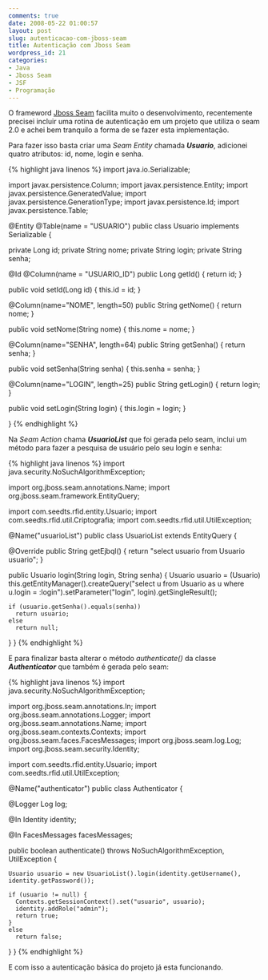 ```yaml
---
comments: true
date: 2008-05-22 01:00:57
layout: post
slug: autenticacao-com-jboss-seam
title: Autenticação com Jboss Seam
wordpress_id: 21
categories:
- Java
- Jboss Seam
- JSF
- Programação
---
```


O frameword [Jboss Seam](http://www.seamframework.org/) facilita muito o desenvolvimento, recentemente precisei incluir uma rotina de autenticação em um projeto que utiliza o seam 2.0 e achei bem tranquilo a forma de se fazer esta implementação.

Para fazer isso basta criar uma _Seam Entity_ chamada **_Usuario_**, adicionei quatro atributos: id, nome, login e senha.

{% highlight java linenos %}
import java.io.Serializable;

import javax.persistence.Column;
import javax.persistence.Entity;
import javax.persistence.GeneratedValue;
import javax.persistence.GenerationType;
import javax.persistence.Id;
import javax.persistence.Table;

@Entity
@Table(name = "USUARIO")
public class Usuario implements Serializable {

  private Long id;
  private String nome;
  private String login;
  private String senha;

  @Id
  @Column(name = "USUARIO_ID")
  public Long getId() {
    return id;
  }

  public void setId(Long id) {
    this.id = id;
  }

  @Column(name="NOME", length=50)
  public String getNome() {
    return nome;
  }

  public void setNome(String nome) {
    this.nome = nome;
  }

  @Column(name="SENHA", length=64)
  public String getSenha() {
    return senha;
  }

  public void setSenha(String senha) {
    this.senha = senha;
  }

  @Column(name="LOGIN", length=25)
  public String getLogin() {
    return login;
  }

  public void setLogin(String login) {
    this.login = login;
  }

}
{% endhighlight %}

Na _Seam Action_ chama **_UsuarioList_** que foi gerada pelo seam, inclui um método para fazer a pesquisa de usuário pelo seu login e senha:

{% highlight java linenos %}
import java.security.NoSuchAlgorithmException;

import org.jboss.seam.annotations.Name;
import org.jboss.seam.framework.EntityQuery;

import com.seedts.rfid.entity.Usuario;
import com.seedts.rfid.util.Criptografia;
import com.seedts.rfid.util.UtilException;

@Name("usuarioList")
public class UsuarioList extends EntityQuery {

  @Override
  public String getEjbql() {
    return "select usuario from Usuario usuario";
  }

  public Usuario login(String login, String senha) {
    Usuario usuario = (Usuario) this.getEntityManager().createQuery("select u from Usuario as u where u.login = :login").setParameter("login", login).getSingleResult();

    if (usuario.getSenha().equals(senha))
      return usuario;
    else
      return null;
  }
}
{% endhighlight %}

E para finalizar basta alterar o método _authenticate()_ da classe **_Authenticator_** que também é gerada pelo seam:

{% highlight java linenos %}
import java.security.NoSuchAlgorithmException;

import org.jboss.seam.annotations.In;
import org.jboss.seam.annotations.Logger;
import org.jboss.seam.annotations.Name;
import org.jboss.seam.contexts.Contexts;
import org.jboss.seam.faces.FacesMessages;
import org.jboss.seam.log.Log;
import org.jboss.seam.security.Identity;

import com.seedts.rfid.entity.Usuario;
import com.seedts.rfid.util.UtilException;

@Name("authenticator")
public class Authenticator {

  @Logger
  Log log;

  @In
  Identity identity;

  @In
  FacesMessages facesMessages;

  public boolean authenticate() throws NoSuchAlgorithmException, UtilException {

    Usuario usuario = new UsuarioList().login(identity.getUsername(), identity.getPassword());

    if (usuario != null) {
      Contexts.getSessionContext().set("usuario", usuario);
      identity.addRole("admin");
      return true;
    }
    else
      return false;
  }
}
{% endhighlight %}

E com isso a autenticação básica do projeto já esta funcionando.